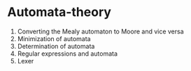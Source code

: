 # Automata-theory
1.  Converting the Mealy automaton to Moore and vice versa
2.  Minimization of automata
3.  Determination of automata
4.  Regular expressions and automata
5.  Lexer
